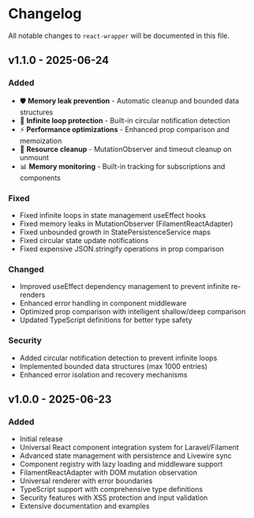# Changelog

All notable changes to `react-wrapper` will be documented in this file.

## v1.1.0 - 2025-06-24

### Added
- 🛡️ **Memory leak prevention** - Automatic cleanup and bounded data structures
- 🚫 **Infinite loop protection** - Built-in circular notification detection
- ⚡ **Performance optimizations** - Enhanced prop comparison and memoization
- 🧹 **Resource cleanup** - MutationObserver and timeout cleanup on unmount
- 📊 **Memory monitoring** - Built-in tracking for subscriptions and components

### Fixed
- Fixed infinite loops in state management useEffect hooks
- Fixed memory leaks in MutationObserver (FilamentReactAdapter)
- Fixed unbounded growth in StatePersistenceService maps
- Fixed circular state update notifications
- Fixed expensive JSON.stringify operations in prop comparison

### Changed
- Improved useEffect dependency management to prevent infinite re-renders
- Enhanced error handling in component middleware
- Optimized prop comparison with intelligent shallow/deep comparison
- Updated TypeScript definitions for better type safety

### Security
- Added circular notification detection to prevent infinite loops
- Implemented bounded data structures (max 1000 entries)
- Enhanced error isolation and recovery mechanisms

## v1.0.0 - 2025-06-23

### Added
- Initial release
- Universal React component integration system for Laravel/Filament
- Advanced state management with persistence and Livewire sync
- Component registry with lazy loading and middleware support
- FilamentReactAdapter with DOM mutation observation
- Universal renderer with error boundaries
- TypeScript support with comprehensive type definitions
- Security features with XSS protection and input validation
- Extensive documentation and examples